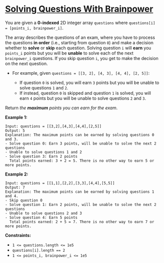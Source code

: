 [Solving Questions With Brainpower](https://leetcode.com/problems/solving-questions-with-brainpower)
===
You are given a **0-indexed** 2D integer array `questions` where `questions[i] = [points_i, brainpower_i]`.

The array describes the questions of an exam, where you have to process the questions **in order** (i.e., starting from
question `0`) and make a decision whether to **solve** or **skip** each question. Solving question `i` will **earn** you
`points_i` points but you will be **unable** to solve each of the next `brainpower_i` questions. If you skip question
`i`, you get to make the decision on the next question.

- For example, given `questions = [[3, 2], [4, 3], [4, 4], [2, 5]]`:

    - If question `0` is solved, you will earn `3` points but you will be unable to solve questions `1` and `2`.
    - If instead, question `0` is skipped and question `1` is solved, you will earn `4` points but you will be unable to
      solve questions `2` and `3`.

Return *the **maximum** points you can earn for the exam*.

**Example 1:**

```
Input: questions = [[3,2],[4,3],[4,4],[2,5]]
Output: 5
Explanation: The maximum points can be earned by solving questions 0 and 3.
- Solve question 0: Earn 3 points, will be unable to solve the next 2 questions
- Unable to solve questions 1 and 2
- Solve question 3: Earn 2 points
  Total points earned: 3 + 2 = 5. There is no other way to earn 5 or more points.
```

**Example 2:**

```
Input: questions = [[1,1],[2,2],[3,3],[4,4],[5,5]]
Output: 7
Explanation: The maximum points can be earned by solving questions 1 and 4.
- Skip question 0
- Solve question 1: Earn 2 points, will be unable to solve the next 2 questions
- Unable to solve questions 2 and 3
- Solve question 4: Earn 5 points
  Total points earned: 2 + 5 = 7. There is no other way to earn 7 or more points.
```

**Constraints:**

- `1 <= questions.length <= 1e5`
- `questions[i].length == 2`
- `1 <= points_i, brainpower_i <= 1e5`